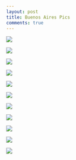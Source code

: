 ```yaml
---
layout: post
title: Buenos Aires Pics
comments: true
---
```


[![](http://i.imgur.com/cuoZLmy.jpg)](http://i.imgur.com/cuoZLmy.jpg)

[![](http://i.imgur.com/rGsmHcA.jpg)](http://i.imgur.com/rGsmHcA.jpg)

[![](http://i.imgur.com/uO0OoUt.jpg)](http://i.imgur.com/uO0OoUt.jpg)

[![](http://i.imgur.com/WmXKeF7.jpg)](http://i.imgur.com/WmXKeF7.jpg)

[![](http://i.imgur.com/IvGoEwL.jpg)](http://i.imgur.com/IvGoEwL.jpg)

[![](http://i.imgur.com/B1407pK.jpg)](http://i.imgur.com/B1407pK.jpg)

[![](http://i.imgur.com/3lyvPKe.jpg)](http://i.imgur.com/3lyvPKe.jpg)

[![](http://i.imgur.com/H4uYGta.jpg)](http://i.imgur.com/H4uYGta.jpg)

[![](http://i.imgur.com/6BuQqDT.jpg)](http://i.imgur.com/6BuQqDT.jpg)

[![](http://i.imgur.com/c1yHNzO.jpg)](http://i.imgur.com/c1yHNzO.jpg)

[![](http://i.imgur.com/osJfcFU.jpg)](http://i.imgur.com/osJfcFU.jpg)
